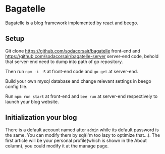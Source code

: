 # Bagatelle

Bagatelle is a blog framework implemented by react and beego.

## Setup

Git clone https://github.com/sodacorsair/bagatelle front-end and https://github.com/sodacorsair/bagatelle-server server-end code, behold that server-end need to dump into path of go repository.

Then run `npm -i -S` at front-end code and `go get` at server-end.

Build your own mysql database and change relevant settings in beego config file.

Run `npm run start` at front-end and `bee run` at server-end respectively to launch your blog website.

## Initialization your blog

There is a default account named after `admin` while its default password is the same. You can modify them by sql(I'm too lazy to optimize that...). The first article will be your personal profile(which is shown in the About column), you could modify it at the manage page.
